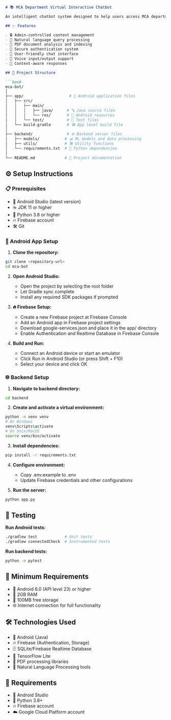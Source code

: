 ```markdown
# 📚 MCA Department Virtual Interactive Chatbot

An intelligent chatbot system designed to help users access MCA department-related information through natural language queries.

## ✨ Features

- 🔒 Admin-controlled content management
- 🧠 Natural language query processing
- 📄 PDF document analysis and indexing
- 🔑 Secure authentication system
- 💬 User-friendly chat interface
- 🎤 Voice input/output support
- 🤖 Context-aware responses

## 📂 Project Structure

```bash
mca-bot/
│
├── app/                    # 📱 Android application files
│   ├── src/
│   │   ├── main/
│   │   │   ├── java/      # 🔤 Java source files
│   │   │   └── res/       # 🎨 Android resources
│   │   └── test/          # 🧪 Test files
│   └── build.gradle       # 🛠 App level build file
│
├── backend/               # 🌐 Backend server files
│   ├── models/           # 📊 ML models and data processing
│   ├── utils/            # 🛠 Utility functions
│   └── requirements.txt  # 📜 Python dependencies
│
└── README.md             # 📖 Project documentation
```

## ⚙️ Setup Instructions

### 📋 Prerequisites

- 📱 Android Studio (latest version)
- ☕ JDK 11 or higher
- 🐍 Python 3.8 or higher
- 🔥 Firebase account
- 🛠 Git

### 🚀 Android App Setup

1. **Clone the repository:**
```bash
git clone <repository-url>
cd mca-bot
```

2. **Open Android Studio:**
   - Open the project by selecting the root folder
   - Let Gradle sync complete
   - Install any required SDK packages if prompted

3. **🔥 Firebase Setup:**
   - Create a new Firebase project at Firebase Console
   - Add an Android app in Firebase project settings
   - Download google-services.json and place it in the app/ directory
   - Enable Authentication and Realtime Database in Firebase Console

4. **Build and Run:**
   - Connect an Android device or start an emulator
   - Click Run in Android Studio (or press Shift + F10)
   - Select your device and click OK

### 🌐 Backend Setup

1. **Navigate to backend directory:**
```bash
cd backend
```

2. **Create and activate a virtual environment:**
```bash
python -m venv venv
# On Windows
venv\Scripts\activate
# On Unix/MacOS
source venv/bin/activate
```

3. **Install dependencies:**
```bash
pip install -r requirements.txt
```

4. **Configure environment:**
   - Copy .env.example to .env
   - Update Firebase credentials and other configurations

5. **Run the server:**
```bash
python app.py
```

## 🧪 Testing

**Run Android tests:**
```bash
./gradlew test            # Unit tests
./gradlew connectedCheck  # Instrumented tests
```

**Run backend tests:**
```bash
python -m pytest
```

## 📱 Minimum Requirements

- 📱 Android 6.0 (API level 23) or higher
- 🧠 2GB RAM
- 💾 100MB free storage
- 🌐 Internet connection for full functionality

## 🛠 Technologies Used

- 📱 Android (Java)
- 🔥 Firebase (Authentication, Storage)
- 🗄 SQLite/Firebase Realtime Database
- 🤖 TensorFlow Lite
- 📄 PDF processing libraries
- 🧠 Natural Language Processing tools

## 🌟 Requirements

- 📱 Android Studio
- 🐍 Python 3.8+
- 🔥 Firebase account
- ☁️ Google Cloud Platform account
```

